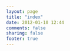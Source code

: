 ```yaml
---
layout: page
title: "index"
date: 2012-01-10 12:44
comments: false
sharing: false
footer: true
---
```

